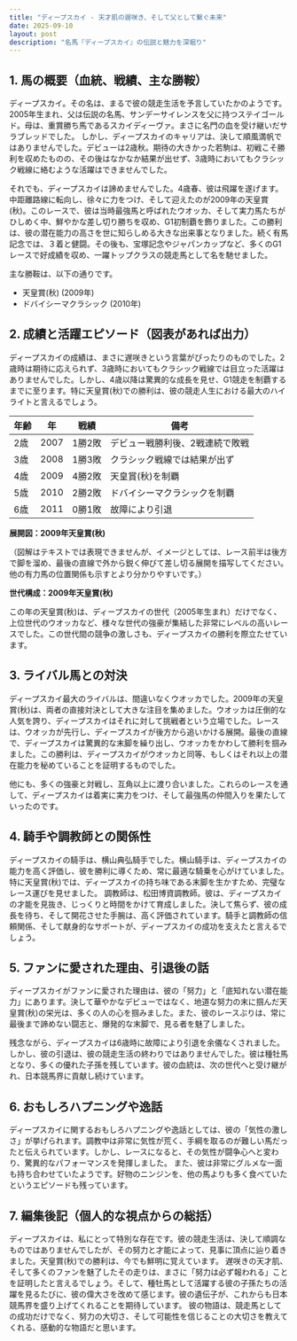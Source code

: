 ```yaml
---
title: "ディープスカイ - 天才肌の遅咲き、そして父として繋ぐ未来"
date: 2025-09-10
layout: post
description: "名馬『ディープスカイ』の伝説と魅力を深堀り"
---
```


## 1. 馬の概要（血統、戦績、主な勝鞍）

ディープスカイ。その名は、まるで彼の競走生活を予言していたかのようです。2005年生まれ、父は伝説の名馬、サンデーサイレンスを父に持つステイゴールド。母は、重賞勝ち馬であるスカイディーヴァ。まさに名門の血を受け継いだサラブレッドでした。  しかし、ディープスカイのキャリアは、決して順風満帆ではありませんでした。デビューは2歳秋。期待の大きかった若駒は、初戦こそ勝利を収めたものの、その後はなかなか結果が出せず、3歳時においてもクラシック戦線に絡むような活躍はできませんでした。

それでも、ディープスカイは諦めませんでした。4歳春、彼は飛躍を遂げます。中距離路線に転向し、徐々に力をつけ、そして迎えたのが2009年の天皇賞(秋)。このレースで、彼は当時最強馬と呼ばれたウオッカ、そして実力馬たちがひしめく中、鮮やかな差し切り勝ちを収め、G1初制覇を飾りました。この勝利は、彼の潜在能力の高さを世に知らしめる大きな出来事となりました。続く有馬記念では、３着と健闘。その後も、宝塚記念やジャパンカップなど、多くのG1レースで好成績を収め、一躍トップクラスの競走馬として名を馳せました。

主な勝鞍は、以下の通りです。

* 天皇賞(秋) (2009年)
* ドバイシーマクラシック (2010年)


## 2. 成績と活躍エピソード（図表があれば出力）

ディープスカイの成績は、まさに遅咲きという言葉がぴったりのものでした。2歳時は期待に応えられず、3歳時においてもクラシック戦線では目立った活躍はありませんでした。しかし、4歳以降は驚異的な成長を見せ、G1競走を制覇するまでに至ります。特に天皇賞(秋)での勝利は、彼の競走人生における最大のハイライトと言えるでしょう。

| 年齢 | 年 | 戦績 | 備考 |
|---|---|---|---|
| 2歳 | 2007 | 1勝2敗 | デビュー戦勝利後、2戦連続で敗戦 |
| 3歳 | 2008 | 1勝3敗 | クラシック戦線では結果が出ず |
| 4歳 | 2009 | 4勝2敗 | 天皇賞(秋)を制覇 |
| 5歳 | 2010 | 2勝2敗 | ドバイシーマクラシックを制覇 |
| 6歳 | 2011 | 0勝1敗 | 故障により引退 |


**展開図：2009年天皇賞(秋)**

（図解はテキストでは表現できませんが、イメージとしては、レース前半は後方で脚を溜め、最後の直線で外から鋭く伸びて差し切る展開を描写してください。他の有力馬の位置関係も示すとより分かりやすいです。）

**世代構成：2009年天皇賞(秋)**

この年の天皇賞(秋)は、ディープスカイの世代（2005年生まれ）だけでなく、上位世代のウオッカなど、様々な世代の強豪が集結した非常にレベルの高いレースでした。この世代間の競争の激しさも、ディープスカイの勝利を際立たせています。


## 3. ライバル馬との対決

ディープスカイ最大のライバルは、間違いなくウオッカでした。2009年の天皇賞(秋)は、両者の直接対決として大きな注目を集めました。ウオッカは圧倒的な人気を誇り、ディープスカイはそれに対して挑戦者という立場でした。レースは、ウオッカが先行し、ディープスカイが後方から追いかける展開。最後の直線で、ディープスカイは驚異的な末脚を繰り出し、ウオッカをかわして勝利を掴みました。この勝利は、ディープスカイがウオッカと同等、もしくはそれ以上の潜在能力を秘めていることを証明するものでした。

他にも、多くの強豪と対戦し、互角以上に渡り合いました。これらのレースを通して、ディープスカイは着実に実力をつけ、そして最強馬の仲間入りを果たしていったのです。


## 4. 騎手や調教師との関係性

ディープスカイの騎手は、横山典弘騎手でした。横山騎手は、ディープスカイの能力を高く評価し、彼を勝利に導くため、常に最適な騎乗を心がけていました。特に天皇賞(秋)では、ディープスカイの持ち味である末脚を生かすため、完璧なレース運びを見せました。  調教師は、松田博資調教師。彼は、ディープスカイの才能を見抜き、じっくりと時間をかけて育成しました。決して焦らず、彼の成長を待ち、そして開花させた手腕は、高く評価されています。騎手と調教師の信頼関係、そして献身的なサポートが、ディープスカイの成功を支えたと言えるでしょう。


## 5. ファンに愛された理由、引退後の話

ディープスカイがファンに愛された理由は、彼の「努力」と「底知れない潜在能力」にあります。決して華やかなデビューではなく、地道な努力の末に掴んだ天皇賞(秋)の栄光は、多くの人の心を掴みました。また、彼のレースぶりは、常に最後まで諦めない闘志と、爆発的な末脚で、見る者を魅了しました。  

残念ながら、ディープスカイは6歳時に故障により引退を余儀なくされました。しかし、彼の引退は、彼の競走生活の終わりではありませんでした。彼は種牡馬となり、多くの優れた子孫を残しています。彼の血統は、次の世代へと受け継がれ、日本競馬界に貢献し続けています。


## 6. おもしろハプニングや逸話

ディープスカイに関するおもしろハプニングや逸話としては、彼の「気性の激しさ」が挙げられます。調教中は非常に気性が荒く、手綱を取るのが難しい馬だったと伝えられています。しかし、レースになると、その気性が闘争心へと変わり、驚異的なパフォーマンスを発揮しました。  また、彼は非常にグルメな一面も持ち合わせていたようです。好物のニンジンを、他の馬よりも多く食べていたというエピソードも残っています。


## 7. 編集後記（個人的な視点からの総括）

ディープスカイは、私にとって特別な存在です。彼の競走生活は、決して順調なものではありませんでしたが、その努力と才能によって、見事に頂点に辿り着きました。天皇賞(秋)での勝利は、今でも鮮明に覚えています。  遅咲きの天才肌、そして多くのファンを魅了したその走りは、まさに「努力は必ず報われる」ことを証明したと言えるでしょう。そして、種牡馬として活躍する彼の子孫たちの活躍を見るたびに、彼の偉大さを改めて感じます。彼の遺伝子が、これからも日本競馬界を盛り上げてくれることを期待しています。  彼の物語は、競走馬としての成功だけでなく、努力の大切さ、そして可能性を信じることの大切さを教えてくれる、感動的な物語だと思います。
